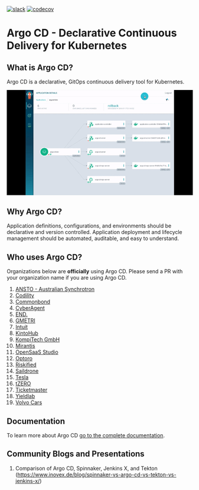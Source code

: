 [![slack](https://img.shields.io/badge/slack-argoproj-brightgreen.svg?logo=slack)](https://argoproj.github.io/community/join-slack)
[![codecov](https://codecov.io/gh/argoproj/argo-cd/branch/master/graph/badge.svg)](https://codecov.io/gh/argoproj/argo-cd)

# Argo CD - Declarative Continuous Delivery for Kubernetes

## What is Argo CD?

Argo CD is a declarative, GitOps continuous delivery tool for Kubernetes.

![Argo CD UI](docs/assets/argocd-ui.gif)

## Why Argo CD?

Application definitions, configurations, and environments should be declarative and version controlled.
Application deployment and lifecycle management should be automated, auditable, and easy to understand.


## Who uses Argo CD?

Organizations below are **officially** using Argo CD. Please send a PR with your organization name if you are using Argo CD.

1. [ANSTO - Australian Synchrotron](https://www.synchrotron.org.au/)
1. [Codility](https://www.codility.com/)
1. [Commonbond](https://commonbond.co/)
1. [CyberAgent](https://www.cyberagent.co.jp/en/)
1. [END.](https://www.endclothing.com/)
1. [GMETRI](https://gmetri.com/)
1. [Intuit](https://www.intuit.com/)
1. [KintoHub](https://www.kintohub.com/)
1. [KompiTech GmbH](https://www.kompitech.com/)
1. [Mirantis](https://mirantis.com/)
1. [OpenSaaS Studio](https://opensaas.studio)
1. [Optoro](https://www.optoro.com/)
1. [Riskified](https://www.riskified.com/)
1. [Saildrone](https://www.saildrone.com/)
1. [Tesla](https://tesla.com/)
1. [tZERO](https://www.tzero.com/)
1. [Ticketmaster](https://ticketmaster.com)
1. [Yieldlab](https://www.yieldlab.de/)
1. [Volvo Cars](https://www.volvocars.com/)

## Documentation

To learn more about Argo CD [go to the complete documentation](https://argoproj.github.io/argo-cd/).

## Community Blogs and Presentations

1. Comparison of Argo CD, Spinnaker, Jenkins X, and Tekton (https://www.inovex.de/blog/spinnaker-vs-argo-cd-vs-tekton-vs-jenkins-x/)
